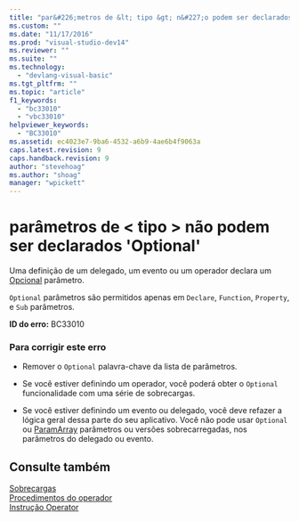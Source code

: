 ```yaml
---
title: "par&#226;metros de &lt; tipo &gt; n&#227;o podem ser declarados &#39;Optional&#39; | Microsoft Docs"
ms.custom: ""
ms.date: "11/17/2016"
ms.prod: "visual-studio-dev14"
ms.reviewer: ""
ms.suite: ""
ms.technology: 
  - "devlang-visual-basic"
ms.tgt_pltfrm: ""
ms.topic: "article"
f1_keywords: 
  - "bc33010"
  - "vbc33010"
helpviewer_keywords: 
  - "BC33010"
ms.assetid: ec4023e7-9ba6-4532-a6b9-4ae6b4f9063a
caps.latest.revision: 9
caps.handback.revision: 9
author: "stevehoag"
ms.author: "shoag"
manager: "wpickett"
---
```

# par&#226;metros de &lt; tipo &gt; n&#227;o podem ser declarados &#39;Optional&#39;
Uma definição de um delegado, um evento ou um operador declara um [Opcional](../../visual-basic/language-reference/modifiers/optional.md) parâmetro.  
  
 `Optional` parâmetros são permitidos apenas em `Declare`, `Function`, `Property`, e `Sub` parâmetros.  
  
 **ID do erro:** BC33010  
  
### Para corrigir este erro  
  
-   Remover o `Optional` palavra\-chave da lista de parâmetros.  
  
-   Se você estiver definindo um operador, você poderá obter o `Optional` funcionalidade com uma série de sobrecargas.  
  
-   Se você estiver definindo um evento ou delegado, você deve refazer a lógica geral dessa parte do seu aplicativo. Você não pode usar `Optional` ou [ParamArray](../../visual-basic/language-reference/modifiers/paramarray.md) parâmetros ou versões sobrecarregadas, nos parâmetros do delegado ou evento.  
  
## Consulte também  
 [Sobrecargas](../../visual-basic/language-reference/modifiers/overloads.md)   
 [Procedimentos do operador](../../visual-basic/programming-guide/language-features/procedures/operator-procedures.md)   
 [Instrução Operator](../../visual-basic/language-reference/statements/operator-statement.md)